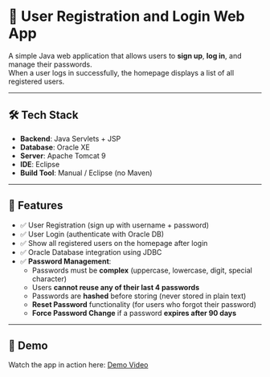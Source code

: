 # 📝 User Registration and Login Web App

A simple Java web application that allows users to **sign up**, **log in**, and manage their passwords.  
When a user logs in successfully, the homepage displays a list of all registered users.

---

## 🛠️ Tech Stack
- **Backend**: Java Servlets + JSP  
- **Database**: Oracle XE  
- **Server**: Apache Tomcat 9  
- **IDE**: Eclipse  
- **Build Tool**: Manual / Eclipse (no Maven)  

---

## 🚀 Features
- ✅ User Registration (sign up with username + password)  
- ✅ User Login (authenticate with Oracle DB)  
- ✅ Show all registered users on the homepage after login  
- ✅ Oracle Database integration using JDBC  
- ✅ **Password Management**:
  - Passwords must be **complex** (uppercase, lowercase, digit, special character)  
  - Users **cannot reuse any of their last 4 passwords**  
  - Passwords are **hashed** before storing (never stored in plain text)  
  - **Reset Password** functionality (for users who forgot their password)  
  - **Force Password Change** if a password **expires after 90 days**  

---

## 🎥 Demo
Watch the app in action here: [Demo Video](https://youtu.be/2sMCAvb8YcU)
